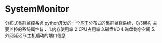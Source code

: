 # SystemMonitor
分布式集群监控系统
python开发的一个基于分布式的集群监控系统，C/S架构
主要监控的系统属性有：
                    1.内存使用率
                    2.CPU占用率
                    3.磁盘I/O
                    4.磁盘剩余空间
                    5.外网延迟
                    6.主机启动的端口信息


